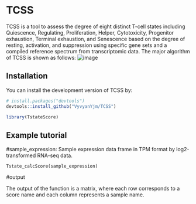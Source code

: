 # TCSS
TCSS is a tool to assess the degree of eight distinct T-cell states including Quiescence, Regulating, Proliferation, Helper, Cytotoxicity, Progenitor exhaustion, Terminal exhaustion, and Senescence based on the degree of resting, activation, and suppression using specific gene sets and a compiled reference spectrum from transcriptomic data. The major algorithm of TCSS is shown as follows:
![image](https://github.com/JingminYang/TstateScore/blob/main/TCSSalgorithm.jpg)
## Installation

You can install the development version of TCSS by:

``` r
# install.packages("devtools")
devtools::install_github("VyvyanYjm/TCSS")

library(TstateScore)
```

## Example tutorial

#sample_expression: Sample expression data frame in TPM format by log2-transformed RNA-seq data.
```
Tstate_calcScore(sample_expression)
```
#output

The output of the function is a matrix, where each row corresponds to a score name and each column represents a sample name. 
